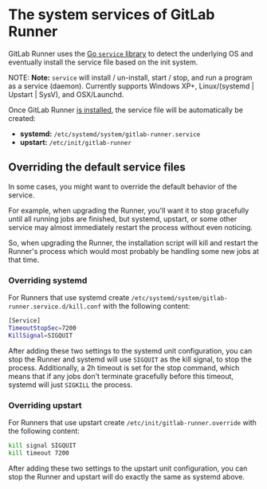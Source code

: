# The system services of GitLab Runner

GitLab Runner uses the [Go `service` library](https://github.com/kardianos/service)
to detect the underlying OS and eventually install the service file based on
the init system.

NOTE: **Note:**
`service` will install / un-install, start / stop, and run a program as a
service (daemon). Currently supports Windows XP+, Linux/(systemd | Upstart | SysV),
and OSX/Launchd.

Once GitLab Runner [is installed](../install/index.md), the service file will
be automatically be created:

- **systemd:** `/etc/systemd/system/gitlab-runner.service`
- **upstart:** `/etc/init/gitlab-runner`

## Overriding the default service files

In some cases, you might want to override the default behavior of the service.

For example, when upgrading the Runner, you'll want it to stop gracefully
until all running jobs are finished, but systemd, upstart, or some other service
may almost immediately restart the process without even noticing.

So, when upgrading the Runner, the installation script will kill and restart
the Runner's process which would most probably be handling some new jobs at
that time.

### Overriding systemd

For Runners that use systemd create
`/etc/systemd/system/gitlab-runner.service.d/kill.conf` with the following
content:

```bash
[Service]
TimeoutStopSec=7200
KillSignal=SIGQUIT
```

After adding these two settings to the systemd unit configuration, you can
stop the Runner and systemd will use `SIGQUIT` as the kill signal, to stop the
process. Additionally, a 2h timeout is set for the stop command, which
means that if any jobs don't terminate gracefully before this timeout, systemd
will just `SIGKILL` the process.

### Overriding upstart

For Runners that use upstart create `/etc/init/gitlab-runner.override` with the
following content:

```bash
kill signal SIGQUIT
kill timeout 7200
```

After adding these two settings to the upstart unit configuration, you can
stop the Runner and upstart will do exactly the same as systemd above.
